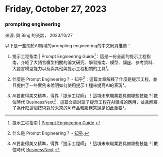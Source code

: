 # Friday, October 27, 2023

### prompting engineering

來源: 與 Bing 的交談， 2023/10/27

以下是一些關於AI領域的prompting engineering的中文網頁推薦：

1. 提示工程指南 | Prompt Engineering Guide[^1]：這是一份全面的提示工程指南，介紹了大語言模型相關的論文研究、學習指南、模型、講座、參考資料、大語言模型能力以及與其他與提示工程相關的工具¹。

2. 什麼是 Prompt Engineering？ - 知乎[^3]：這篇文章解釋了什麼是提示工程，並且提供了一些實例來說明如何使用提示工程來提高AI的表現²。

3. AI要畫得美又精準，得靠「提示工程師」！這項未來職業要具備哪些技能？|數位時代 BusinessNext[^6]：這篇文章討論了提示工程在AI領域的應用，並且解釋了為什麼這個技術對於未來的AI產品和服務來說是如此重要³。


[^1]: 提示工程指南 | [Prompt Engineering Guide](https://www.promptingguide.ai/zh).
[^3]: 什么是 Prompt Engineering？ - [知乎](https://zhuanlan.zhihu.com/p/619138782).
[^6]: AI要畫得美又精準，得靠「提示工程師」！這項未來職業要具備哪些技能？|數位時代 [BusinessNext](https://www.bnext.com.tw/article/73303/what-is-prompt-engineering).